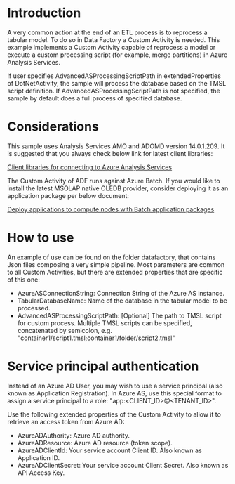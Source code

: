 # Introduction
A very common action at the end of an ETL process is to reprocess a tabular model. To do so in Data Factory a Custom Activity is needed.
This example implements a Custom Activity capable of reprocess a model or execute a custom processing script (for example, merge partitions) in Azure Analysis Services. 

If user specifies AdvancedASProcessingScriptPath in extendedProperties of DotNetActivity, the sample will process the database based on the TMSL script definition.
If AdvancedASProcessingScriptPath is not specified, the sample by default does a full process of specified database. 


# Considerations
This sample uses Analysis Services AMO and ADOMD version 14.0.1.209. It is suggested that you always check below link for latest client libraries: 

[Client libraries for connecting to Azure Analysis Services](https://docs.microsoft.com/en-us/azure/analysis-services/analysis-services-data-providers)

The Custom Activity of ADF runs against Azure Batch. If you would like to install the latest MSOLAP native OLEDB provider, consider deploying it as an application package per below document: 

[Deploy applications to compute nodes with Batch application packages](https://docs.microsoft.com/en-us/azure/batch/batch-application-packages)

# How to use
An example of use can be found on the folder datafactory, that contains Json files composing a very simple pipeline.
Most parameters are common to all Custom Activities, but there are extended properties that are specific of this one:

- AzureASConnectionString: Connection String of the Azure AS instance.
- TabularDatabaseName: Name of the database in the tabular model to be processed.
- AdvancedASProcessingScriptPath: [Optional] The path to TMSL script for custom process. 
  Multiple TMSL scripts can be specified, concatenated by semicolon, e.g. "container1/script1.tmsl;container1/folder/script2.tmsl"

# Service principal authentication
Instead of an Azure AD User, you may wish to use a service principal (also known as Application Registration).
In Azure AS, use this special format to assign a service principal to a role: "app:<CLIENT_ID>@<TENANT_ID>".

Use the following extended properties of the Custom Activity to allow it to retrieve an access token from Azure AD:

- AzureADAuthority: Azure AD authority.
- AzureADResource: Azure AD resource (token scope).
- AzureADClientId: Your service account Client ID. Also known as Application ID.
- AzureADClientSecret: Your service account Client Secret. Also known as API Access Key.

